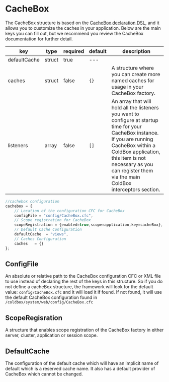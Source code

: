 # CacheBox

The CacheBox structure is based on the [CacheBox declaration DSL](http://wiki.coldbox.org/wiki/CacheBox.cfm), and it allows you to customize the caches in your application. Below are the main keys you can fill out, but we recommend you review the CacheBox documentation for further detail.

| key | type | required | default | description |
| -- | -- | -- | -- | -- |
| defaultCache | struct | true | --- | 
| caches | struct | false | `{}` | A structure where you can create more named caches for usage in your CacheBox factory.
| listeners | array	| false	| `[]` | An array that will hold all the listeners you want to configure at startup time for your CacheBox instance. If you are running CacheBox within a ColdBox application, this item is not necessary as you can register them via the main ColdBox interceptors section.

```js
//cachebox configuration
cachebox = {
    // Location of the configuration CFC for CacheBox
	configFile = "config/CacheBox.cfc",
	// Scope registration for CacheBox
	scopeRegistration = {enabled=true,scope=application,key=cacheBox},
	// Default Cache Configuration
	defaultCache  = "views",
	// Caches Configuration
	caches 	 = {}
};
```

## ConfigFile
An absolute or relative path to the CacheBox configuration CFC or XML file to use instead of declaring the rest of the keys in this structure. So if you do not define a cacheBox structure, the framework will look for the default value: `config/CacheBox.cfc` and it will load it if found. If not found, it will use the default CacheBox configuration found in `/coldbox/system/web/config/CacheBox.cfc`

## ScopeRegisration
A structure that enables scope registration of the CacheBox factory in either server, cluster, application or session scope.

## DefaultCache
The configuration of the default cache which will have an implicit name of default which is a reserved cache name. It also has a default provider of CacheBox which cannot be changed.
